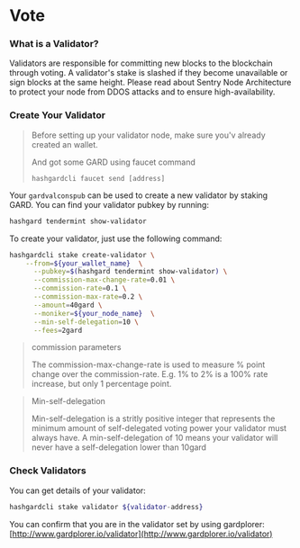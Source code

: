 # Vote

### What is a Validator?

Validators are responsible for committing new blocks to the blockchain through voting.
A validator's stake is slashed if they become unavailable or sign blocks at the same height.
Please read about Sentry Node Architecture to protect your node from DDOS attacks and to ensure high-availability.

### Create Your Validator

> Before setting up your validator node, make sure you'v already created an wallet.
>
> And got some GARD using faucet command
>
> ```
> hashgardcli faucet send [address]
> ```
>
> 

Your `gardvalconspub` can be used to create a new validator by staking GARD. You can find your validator pubkey by running:

```bash
hashgard tendermint show-validator
```

To create your validator, just use the following command:

```bash
hashgardcli stake create-validator \
    --from=${your_wallet_name}  \
	  --pubkey=$(hashgard tendermint show-validator) \
	  --commission-max-change-rate=0.01 \
	  --commission-rate=0.1 \
	  --commission-max-rate=0.2 \
	  --amount=40gard \
	  --moniker=${your_node_name}  \
	  --min-self-delegation=10 \
	  --fees=2gard 
```

> commission parameters
>
> The commission-max-change-rate is used to measure % point change over the commission-rate.
> E.g. 1% to 2% is a 100% rate increase, but only 1 percentage point.

> Min-self-delegation
>
> Min-self-delegation is a stritly positive integer that represents the minimum amount of self-delegated voting power your validator must always have.
> A min-self-delegation of 10 means your validator will never have a self-delegation lower than 10gard

### Check Validators

You can get details of your validator:

```bash
hashgardcli stake validator ${validator-address} 
```

You can confirm that you are in the validator set by using gardplorer:
[http://www.gardplorer.io/validator](http://www.gardplorer.io/validator)

